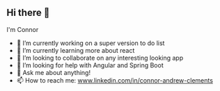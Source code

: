 ## Hi there 👋
I'm Connor

- 🔭 I’m currently working on a super version to do list
- 🌱 I’m currently learning more about react
- 👯 I’m looking to collaborate on any interesting looking app
- 🤔 I’m looking for help with Angular and Spring Boot
- 💬 Ask me about anything!
- 📫 How to reach me: www.linkedin.com/in/connor-andrew-clements

